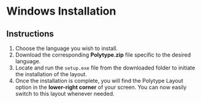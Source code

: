 # Windows Installation

## Instructions

1.  Choose the language you wish to install.
2.  Download the corresponding **Polytype.zip** file specific to the desired language.
3.  Locate and run the `setup.exe` file from the downloaded folder to initiate the installation of the layout.
4.  Once the installation is complete, you will find the Polytype Layout option in the **lower-right corner** of your screen. You can now easily switch to this layout whenever needed.
